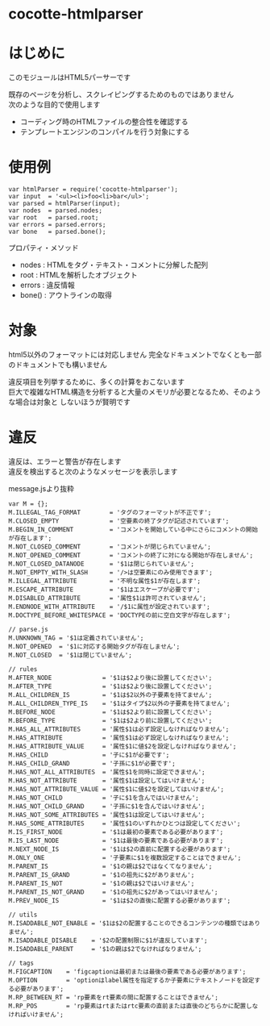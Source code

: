cocotte-htmlparser
======

# はじめに

このモジュールはHTML5パーサーです

既存のページを分析し、スクレイピングするためのものではありません  
次のような目的で使用します

  + コーディング時のHTMLファイルの整合性を確認する
  + テンプレートエンジンのコンパイルを行う対象にする


# 使用例

```
var htmlParser = require('cocotte-htmlparser');
var input  = '<ul><li>foo<li>bar</ul>';
var parsed = htmlParser(input);
var nodes  = parsed.nodes;
var root   = parsed.root;
var errors = parsed.errors;
var bone   = parsed.bone();
```

プロパティ・メソッド

  + nodes  : HTMLをタグ・テキスト・コメントに分解した配列
  + root   : HTMLを解析したオブジェクト
  + errors : 違反情報
  + bone() : アウトラインの取得

# 対象

html5以外のフォーマットには対応しません
完全なドキュメントでなくとも一部のドキュメントでも構いません  

違反項目を列挙するために、多くの計算をおこないます  
巨大で複雑なHTML構造を分析すると大量のメモリが必要となるため、そのような場合は対象と
しないほうが賢明です

# 違反

違反は、エラーと警告が存在します  
違反を検出すると次のようなメッセージを表示します

message.jsより抜粋

```
var M = {};
M.ILLEGAL_TAG_FORMAT        = 'タグのフォーマットが不正です';
M.CLOSED_EMPTY              = '空要素の終了タグが記述されています';
M.BEGIN_IN_COMMENT          = 'コメントを開始している中にさらにコメントの開始が存在します';
M.NOT_CLOSED_COMMENT        = 'コメントが閉じられていません';
M.NOT_OPENED_COMMENT        = 'コメントの終了に対になる開始が存在しません';
M.NOT_CLOSED_DATANODE       = '$1は閉じられていません';
M.NOT_EMPTY_WITH_SLASH      = '/>は空要素にのみ使用できます';
M.ILLEGAL_ATTRIBUTE         = '不明な属性$1が存在します';
M.ESCAPE_ATTRIBUTE          = '$1はエスケープが必要です';
M.DISABLED_ATTRIBUTE        = '属性$1は許可されていません';
M.ENDNODE_WITH_ATTRIBUTE    = '/$1に属性が設定されています';
M.DOCTYPE_BEFORE_WHITESPACE = 'DOCTYPEの前に空白文字が存在します';

// parse.js
M.UNKNOWN_TAG = '$1は定義されていません';
M.NOT_OPENED  = '$1に対応する開始タグが存在しません';
M.NOT_CLOSED  = '$1は閉じていません';

// rules
M.AFTER_NODE              = '$1は$2より後に設置してください';
M.AFTER_TYPE              = '$1は$2より後に設置してください';
M.ALL_CHILDREN_IS         = '$1は$2以外の子要素を持てません';
M.ALL_CHILDREN_TYPE_IS    = '$1はタイプ$2以外の子要素を持てません';
M.BEFORE_NODE             = '$1は$2より前に設置してください';
M.BEFORE_TYPE             = '$1は$2より前に設置してください';
M.HAS_ALL_ATTRIBUTES      = '属性$1は必ず設定しなければなりません';
M.HAS_ATTRIBUTE           = '属性$1は必ず設定しなければなりません';
M.HAS_ATTRIBUTE_VALUE     = '属性$1に値$2を設定しなければなりません';
M.HAS_CHILD               = '子に$1が必要です';
M.HAS_CHILD_GRAND         = '子孫に$1が必要です';
M.HAS_NOT_ALL_ATTRIBUTES  = '属性$1を同時に設定できません';
M.HAS_NOT_ATTRIBUTE       = '属性$1は設定してはいけません';
M.HAS_NOT_ATTRIBUTE_VALUE = '属性$1に値$2を設定してはいけません';
M.HAS_NOT_CHILD           = '子に$1を含んではいけません';
M.HAS_NOT_CHILD_GRAND     = '子孫に$1を含んではいけません';
M.HAS_NOT_SOME_ATTRIBUTES = '属性$1は設定してはいけません';
M.HAS_SOME_ATTRIBUTES     = '属性$1のいずれかひとつは設定してください';
M.IS_FIRST_NODE           = '$1は最初の要素である必要があります';
M.IS_LAST_NODE            = '$1は最後の要素である必要があります';
M.NEXT_NODE_IS            = '$1は$2の直前に配置する必要があります';
M.ONLY_ONE                = '子要素に$1を複数設定することはできません';
M.PARENT_IS               = '$1の親は$2ではなくてなりません';
M.PARENT_IS_GRAND         = '$1の祖先に$2がありません';
M.PARENT_IS_NOT           = '$1の親は$2ではいけません';
M.PARENT_IS_NOT_GRAND     = '$1の祖先に$2があってはいけません';
M.PREV_NODE_IS            = '$1は$2の直後に配置する必要があります';

// utils
M.ISADDABLE_NOT_ENABLE = '$1は$2の配置することのできるコンテンツの種類ではありません';
M.ISADDABLE_DISABLE    = '$2の配置制限に$1が違反しています';
M.ISADDABLE_PARENT     = '$1の親は$2でなければなりません';

// tags
M.FIGCAPTION    = 'figcaptionは最初または最後の要素である必要があります';
M.OPTION        = 'optionはlabel属性を指定するか子要素にテキストノードを設定する必要があります';
M.RP_BETWEEN_RT = 'rp要素をrt要素の間に配置することはできません';
M.RP_POS        = 'rp要素はrtまたはrtc要素の直前または直後のどちらかに配置しなければいけません';
```











